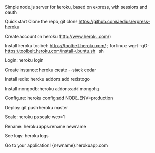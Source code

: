 Simple node.js server for heroku, based on express, with sessions and oauth

Quick start
Clone the repo, git clone https://github.com/Jedius/express-heroku

Create account on heroku (http://www.heroku.com/)

Install heroku toolbet: https://toolbelt.heroku.com/ ; for linux: wget -qO- https://toolbelt.heroku.com/install-ubuntu.sh | sh
    
Login: heroku login

Create instance: heroku create --stack cedar

Install redis: heroku addons:add redistogo

Install mongodb: heroku addons:add mongohq

Configure: heroku config:add NODE_ENV=production

Deploy: git push heroku master

Scale: heroku ps:scale web=1

Rename: heroku apps:rename newname

See logs: heroku logs

Go to your application! {newname}.herokuapp.com
